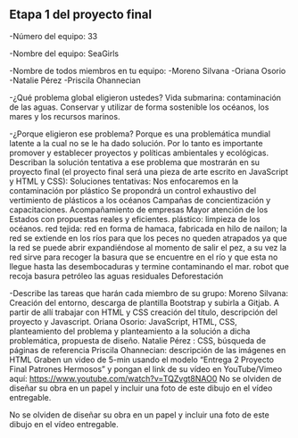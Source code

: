 ## Etapa 1 del proyecto final

-Número del equipo: 33

-Nombre del equipo: SeaGirls

-Nombre de todos miembros en tu equipo:
-Moreno Silvana
-Oriana Osorio
-Natalie Pérez
-Priscila Ohannecian

-¿Qué problema global eligieron ustedes?
Vida submarina: contaminación de las aguas. Conservar y utilizar de forma sostenible los océanos, los mares y los recursos marinos.

-¿Porque eligieron ese problema?
Porque es una problemática mundial latente a la cual no se le ha dado solución. Por lo tanto es importante promover y establecer proyectos y políticas ambientales y ecológicas.
Describan la solución tentativa a ese problema que mostrarán en su proyecto final (el proyecto final será una pieza de arte escrito en JavaScript y HTML y CSS):
Soluciones tentativas: Nos enfocaremos en la contaminación por plástico
Se propondrá un control exhaustivo del vertimiento de plásticos a los océanos
Campañas de concientización y capacitaciones.
Acompañamiento de empresas
Mayor atención de los Estados con propuestas reales y eficientes.
plástico: limpieza de los océanos.
red tejida: red en forma de hamaca, fabricada en hilo de nailon; la red se extiende en los ríos para que los peces no queden atrapados ya que la red se puede abrir expandiéndose al momento de salir el pez, a su vez la red sirve para recoger la basura que se encuentre en el río y que esta no llegue hasta las desembocaduras y termine contaminando el mar.
robot que recoja basura
petróleo
las aguas residuales
Deforestación

-Describe las tareas que harán cada miembro de su grupo:
Moreno Silvana: Creación del entorno, descarga de plantilla Bootstrap y subirla a Gitjab. A partir de allí trabajar con HTML y CSS creación del título, descripción del proyecto y Javascript.
Oriana Osorio: JavaScript, HTML, CSS, planteamiento del problema y planteamiento a la solución a dicha problemática, propuesta de diseño.
Natalie Pérez : CSS, búsqueda de páginas de referencia
Priscila Ohannecian: descripción de las imágenes en HTML
Graben un video de 5-min usando el modelo “Entrega 2 Proyecto Final Patrones Hermosos” y pongan el link de su vídeo en YouTube/Vimeo aquí: https://www.youtube.com/watch?v=TQZvgt8NAO0 No se olviden de diseñar su obra en un papel y incluir una foto de este dibujo en el vídeo entregable.

No se olviden de diseñar su obra en un papel y incluir una foto de este dibujo en el vídeo entregable.
